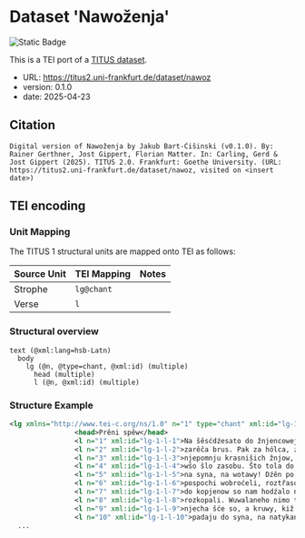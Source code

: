 # Dataset 'Nawoženja'

![Static Badge](https://img.shields.io/badge/TEI_validation-passing-green)

This is a TEI port of a [TITUS dataset](http://titus.uni-frankfurt.de/texte/etcs/slav/osorb/nawozena/nawoz.htm).

* URL: https://titus2.uni-frankfurt.de/dataset/nawoz
* version: 0.1.0
* date: 2025-04-23

## Citation
```text
Digital version of Nawoženja by Jakub Bart-Ćišinski (v0.1.0). By: Rainer Gerthner, Jost Gippert, Florian Matter. In: Carling, Gerd & Jost Gippert (2025). TITUS 2.0. Frankfurt: Goethe University. (URL: https://titus2.uni-frankfurt.de/dataset/nawoz, visited on <insert date>)
```

## TEI encoding


### Unit Mapping
The TITUS 1 structural units are mapped onto TEI as follows:

| Source Unit | TEI Mapping | Notes |
|-------------|-------------|-------|
| Strophe | `lg@chant` |  |
| Verse | `l` |  |

### Structural overview
```text
text (@xml:lang=hsb-Latn)
  body
    lg (@n, @type=chant, @xml:id) (multiple)
      head (multiple)
      l (@n, @xml:id) (multiple)
```

### Structure Example

```xml
<lg xmlns="http://www.tei-c.org/ns/1.0" n="1" type="chant" xml:id="lg-1">
				<head>Prěni spěw</head>
				<l n="1" xml:id="lg-1-l-1">Na šěsćdźesato do žnjencowej žno mi kosy z najrjeńšim</l>
				<l n="2" xml:id="lg-1-l-2">zarěča brus. Pak za hólca, za hospodarja šće tola</l>
				<l n="3" xml:id="lg-1-l-3">njepomnju krasnišich žnjow, zo by bjez komdźenja mi štož lětsa</l>
				<l n="4" xml:id="lg-1-l-4">wšo šlo zasobu. Što tola do běhanja bě mi druhdy</l>
				<l n="5" xml:id="lg-1-l-5">na syna, na wotawy! Dźěn po cyłych dnjach smy mi často</l>
				<l n="6" xml:id="lg-1-l-6">pospochi wobroćeli, roztřasowali, zo by někak</l>
				<l n="7" xml:id="lg-1-l-7">do kopjenow so nam hodźalo nož, a čwaki najtolstše</l>
				<l n="8" xml:id="lg-1-l-8">rozkopali. Wuwalaneho nimo teho pak skotej</l>
				<l n="9" xml:id="lg-1-l-9">njecha šće so, a kruwy, kiž ze spěšnišim tola hewak</l>
				<l n="10" xml:id="lg-1-l-10">padaju do syna, na natykane nam ze synom rěble</l>
  ...
```

